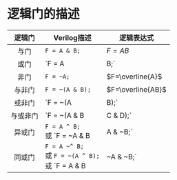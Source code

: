 # 逻辑门的描述

<center>

| 逻辑门 | <div align=center>Verilog描述</div> | <div align=center>逻辑表达式</div> |
| :-: | :- | :- |
| 与门 | `F = A & B;` | $F=AB$ |
| 或门 | `F = A | B;` | $F=A+B$ |
| 非门 | `F = ~A;` | $F=\overline{A}$ |
| 与非门 | `F = ~(A & B);` | $F=\overline{AB}$ |
| 或非门 | `F = ~(A | B);` | $F=\overline{A+B}$ |
| 与或非门 | `F = ~(A & B | C & D);` | $F=\overline{AB+CD}$ |
| 异或门 | `F = A ^ B;` <br>或 `F = ~A & B | A & ~B;` | $F=A\bigoplus B$ <br>或 $F=\overline{A}B+A\overline{B}$ |
| 同或门 | `F = A ~^ B;` <br>或 `F = ~(A ^ B);` <br>或 `F = A & B | ~A & ~B;` | $F=\overline{A\bigoplus B}$ <br>或 $F=AB+\overline{A}\cdot \overline{B}$ |

</center>
